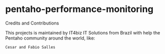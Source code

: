 # pentaho-performance-monitoring

Credits and Contributions

This projects is maintained by IT4biz IT Solutions from Brazil with help the Pentaho community around the world, like:

    Cesar and Fabio Salles



